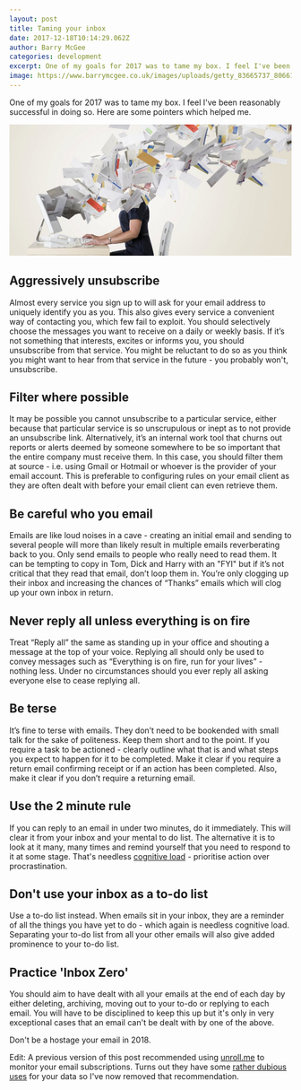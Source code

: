 ```yaml
---
layout: post
title: Taming your inbox
date: 2017-12-18T10:14:29.062Z
author: Barry McGee
categories: development
excerpt: One of my goals for 2017 was to tame my box. I feel I've been reasonably successful in doing so. Here are some pointers which helped me.
image: https://www.barrymcgee.co.uk/images/uploads/getty_83665737_80661.jpg
---
```


One of my goals for 2017 was to tame my box. I feel I've been reasonably successful in doing so. Here are some pointers which helped me.

![Computer user overwhelmed by email](/images/uploads/getty_83665737_80661.jpg)

## Aggressively unsubscribe

Almost every service you sign up to will ask for your email address to uniquely identify you as you. This also gives every service a convenient way of contacting you, which few fail to exploit. You should selectively choose the messages you want to receive on a daily or weekly basis. If it’s not something that interests, excites or informs you, you should unsubscribe from that service. You might be reluctant to do so as you think you might want to hear from that service in the future - you probably won't, unsubscribe.

## Filter where possible

It may be possible you cannot unsubscribe to a particular service, either because that particular service is so unscrupulous or inept as to not provide an unsubscribe link. Alternatively, it’s an internal work tool that churns out reports or alerts deemed by someone somewhere to be so important that the entire company must receive them. In this case, you should filter them at source - i.e. using Gmail or Hotmail or whoever is the provider of your email account. This is preferable to configuring rules on your email client as they are often dealt with before your email client can even retrieve them.

## Be careful who you email

Emails are like loud noises in a cave - creating an initial email and sending to several people will more than likely result in multiple emails reverberating back to you. Only send emails to people who really need to read them. It can be tempting to copy in Tom, Dick and Harry with an "FYI" but if it’s not critical that they read that email, don’t loop them in. You’re only clogging up their inbox and increasing the chances of “Thanks” emails which will clog up your own inbox in return.

## Never reply all unless everything is on fire

Treat “Reply all” the same as standing up in your office and shouting a message at the top of your voice. Replying all should only be used to convey messages such as “Everything is on fire, run for your lives” - nothing less. Under no circumstances should you ever reply all asking everyone else to cease replying all.

## Be terse

It’s fine to terse with emails. They don’t need to be bookended with small talk for the sake of politeness. Keep them short and to the point. If you require a task to be actioned - clearly outline what that is and what steps you expect to happen for it to be completed. Make it clear if you require a return email confirming receipt or if an action has been completed. Also, make it clear if you don’t require a returning email.

## Use the 2 minute rule

If you can reply to an email in under two minutes, do it immediately. This will clear it from your inbox and your mental to do list. The alternative it is to look at it many, many times and remind yourself that you need to respond to it at some stage. That's needless [cognitive load](https://en.wikipedia.org/wiki/Cognitive_load) - prioritise action over procrastination.

## Don't use your inbox as a to-do list

Use a to-do list instead. When emails sit in your inbox, they are a reminder of all the things you have yet to do - which again is needless cognitive load. Separating your to-do list from all your other emails will also give added prominence to your to-do list.

## Practice 'Inbox Zero'

You should aim to have dealt with all your emails at the end of each day by either deleting, archiving, moving out to your to-do or replying to each email. You will have to be disciplined to keep this up but it's only in very exceptional cases that an email can't be dealt with by one of the above.

Don't be a hostage your email in 2018.

Edit: A previous version of this post recommended using [unroll.me](https://unroll.me/) to monitor your email subscriptions. Turns out they have some [rather dubious uses](http://gizmodo.com/how-did-unroll-me-get-users-to-allow-it-to-sell-their-i-1794603555) for your data so I've now removed that recommendation.
